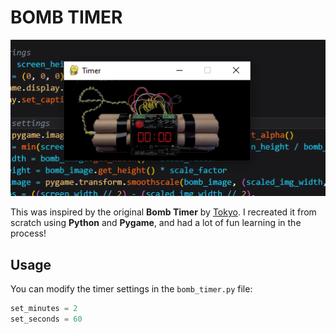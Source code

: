 # **BOMB TIMER**

![Screenshot](assets/images/Screenshot.png)


This was inspired by the original **Bomb Timer** by [Tokyo](https://github.com/livinamuk/BombTimer). I recreated it from scratch using **Python** and **Pygame**, and had a lot of fun learning in the process!

## Usage

You can modify the timer settings in the `bomb_timer.py` file:

```python
set_minutes = 2
set_seconds = 60